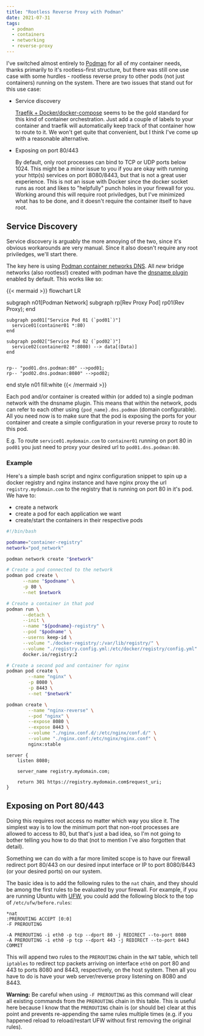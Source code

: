 ```yaml
---
title: "Rootless Reverse Proxy with Podman"
date: 2021-07-31
tags:
  - podman
  - containers
  - networking
  - reverse-proxy
---
```


I've switched almost entirely to [Podman](Podman.io) for all of my container needs, thanks primarily to it's
rootless-first structure, but there was still one use case with some hurdles - rootless reverse proxy to other pods (not
just containers) running on the system.
There are two issues that stand out for this use case:

* Service discovery

    [Traefik + Docker/docker-compose](https://doc.traefik.io/traefik/providers/docker/) seems to be the gold standard
    for this kind of container orchestration.
    Just add a couple of labels to your container and traefik will automatically keep track of that container how to
    route to it.
    We won't get quite that convenient, but I think I've come up with a reasonable alternative.

* Exposing on port 80/443

    By default, only root processes can bind to TCP or UDP ports below 1024. This might be a minor issue to you if you
    are okay with running your http(s) services on port 8080/8443, but that is not a great user experience.
    This is not an issue with Docker since the docker socket runs as root and likes to "helpfully" punch holes in
    your firewall for you.
    Working around this will require root priviledges, but I've minimized what has to be done, and it doesn't require
    the container itself to have root.


## Service Discovery

Service discovery is arguably the more annoying of the two, since it's obvious workarounds are very manual.
Since it also doesn't require any root priviledges, we'll start there.

The key here is using [Podman container networks DNS](https://podman.io/getting-started/network#using-dns-in-container-networks).
All *new* bridge networks (also rootless!) created with podman have the [dnsname
plugin](https://github.com/containers/dnsname) enabled by default.
This works like so:

{{< mermaid >}}
flowchart LR

  subgraph n01[Podman Network]
    subgraph rp[Rev Proxy Pod]
      rp01(Rev Proxy);
    end

    subgraph pod01["Service Pod 01 (`pod01`)"]
      service01(container01 *:80)
    end

    subgraph pod02["Service Pod 02 (`pod02`)"]
      service02(container02 *:8080) --> data[(Data)]
    end


    rp-- "pod01.dns.podman:80" -->pod01;
    rp-- "pod02.dns.podman:8080" -->pod02;
  end
  style n01 fill:white
{{< /mermaid >}}

Each pod and/or container is created within (or added to) a single podman network with the dnsname plugin.  This means
that within the network, pods can refer to each other using `{pod_name}.dns.podman` (domain configurable).  All you need
now is to make sure that the pod is exposing the ports for your container and create a simple configuration in your
reverse proxy to route to this pod.

E.g. To route `service01.mydomain.com` to `container01` running on port 80 in `pod01` you just need to proxy your desired
url to `pod01.dns.podman:80`.



### Example

Here's a simple bash script and nginx configuration snippet to spin up a docker registry and nginx instance and have
nginx proxy the url `registry.mydomain.com` to the registry that is running on port 80 in it's pod.
We have to:
* create a network
* create a pod for each application we want
* create/start the containers in their respective pods

```bash
#!/bin/bash

podname="container-registry"
network="pod_network"

podman network create "$network"

# Create a pod connected to the network
podman pod create \
      --name "$podname" \
      -p 80 \
      --net $network

# Create a container in that pod
podman run \
      --detach \
      --init \
      --name "${podname}-registry" \
      --pod "$podname" \
      --userns keep-id \
      --volume "./docker-registry/:/var/lib/registry/" \
      --volume "./registry.config.yml:/etc/docker/registry/config.yml" \
      docker.io/registry:2

# Create a second pod and container for nginx
podman pod create \
        --name "nginx" \
        -p 8080 \
        -p 8443 \
        --net "$network"

podman create \
        --name "nginx-reverse" \
        --pod "nginx" \
        --expose 8080 \
        --expose 8443 \
        --volume "./nginx.conf.d/:/etc/nginx/conf.d/" \
        --volume "./nginx.conf:/etc/nginx/nginx.conf" \
        nginx:stable
```

```nginx
server {
    listen 8080;

    server_name registry.mydomain.com;

    return 301 https://registry.mydomain.com$request_uri;
}
```


## Exposing on Port 80/443

Doing this requires root access no matter which way you slice it.
The simplest way is to low the minimum port that non-root processes are allowed to access to 80, but that's just a bad
idea, so I'm not going to bother telling you how to do that (not to mention I've also forgotten that detail).

Something we can do with a far more limited scope is to have our firewall redirect port 80/443 on our desired input
interface or IP to port 8080/8443 (or your desired ports) on our system.

The basic idea is to add the following rules to the `nat` chain, and they should be among the first rules to be
evaluated by your firewall.
For example, if you are running Ubuntu with [UFW](https://wiki.ubuntu.com/UncomplicatedFirewall), you could add the
following block to the top of `/etc/ufw/before.rules`:

```plain
*nat
:PREROUTING ACCEPT [0:0]
-F PREROUTING

-A PREROUTING -i eth0 -p tcp --dport 80 -j REDIRECT --to-port 8080
-A PREROUTING -i eth0 -p tcp --dport 443 -j REDIRECT --to-port 8443
COMMIT
```

This will append two rules to the `PREROUTING` chain in the `NAT` table, which tell `iptables` to redirect tcp packets
arriving on interface `eth0` on port 80 and 443 to ports 8080 and 8443, respectively, on the host system.
Then all you have to do is have your web server/reverse proxy listening on 8080 and 8443.

**Warning:** Be careful when using `-F PREROUTING` as this command will clear all existing commands from the
`PREROUTING` chain in this table. This is useful here because I know that the `PREROUTING` chain is (or should be) clear
at this point and prevents re-appending the same rules multiple times (e.g. if you happened reload to reload/restart UFW
without first removing the original rules).
